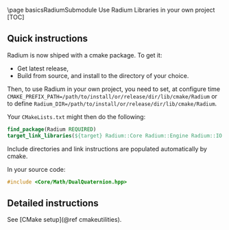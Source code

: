 \page basicsRadiumSubmodule Use Radium Libraries in your own project
[TOC]

## Quick instructions
Radium is now shiped with a cmake package. To get it:
 - Get latest release,
 - Build from source, and install to the directory of your choice.

Then, to use Radium in your own project, you need to set, at configure time `CMAKE_PREFIX_PATH=/path/to/install/or/release/dir/lib/cmake/Radium`
or to define `Radium_DIR=/path/to/install/or/release/dir/lib/cmake/Radium`.

Your `CMakeLists.txt` might then do the following:
~~~cmake
find_package(Radium REQUIRED)
target_link_libraries(${target} Radium::Core Radium::Engine Radium::IO Radium::Gui)
~~~
Include directories and link instructions are populated automatically by cmake.

In your source code:
~~~cpp
#include <Core/Math/DualQuaternion.hpp>
~~~

## Detailed instructions
See [CMake setup](@ref cmakeutilities).
